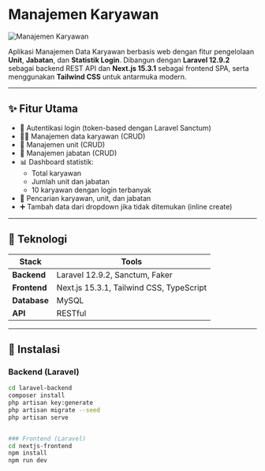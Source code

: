 # Manajemen Karyawan

![Manajemen Karyawan](https://i.postimg.cc/R3ypPmq7/IMG-20250423-WA0002.jpg)

Aplikasi Manajemen Data Karyawan berbasis web dengan fitur pengelolaan **Unit**, **Jabatan**, dan **Statistik Login**. Dibangun dengan **Laravel 12.9.2** sebagai backend REST API dan **Next.js 15.3.1** sebagai frontend SPA, serta menggunakan **Tailwind CSS** untuk antarmuka modern.

---

## ✨ Fitur Utama

- 🔐 Autentikasi login (token-based dengan Laravel Sanctum)
- 👨‍💼 Manajemen data karyawan (CRUD)
- 🏢 Manajemen unit (CRUD)
- 🧾 Manajemen jabatan (CRUD)
- 📊 Dashboard statistik:
  - Total karyawan
  - Jumlah unit dan jabatan
  - 10 karyawan dengan login terbanyak
- 🔎 Pencarian karyawan, unit, dan jabatan
- ➕ Tambah data dari dropdown jika tidak ditemukan (inline create)

---

## 🧱 Teknologi

| Stack       | Tools                         |
|-------------|-------------------------------|
| **Backend** | Laravel 12.9.2, Sanctum, Faker |
| **Frontend**| Next.js 15.3.1, Tailwind CSS, TypeScript |
| **Database**| MySQL             |
| **API**     | RESTful                       |

---

## 🚀 Instalasi

### Backend (Laravel)

```bash
cd laravel-backend
composer install
php artisan key:generate
php artisan migrate --seed
php artisan serve


### Frontend (Laravel)
cd nextjs-frontend
npm install
npm run dev
